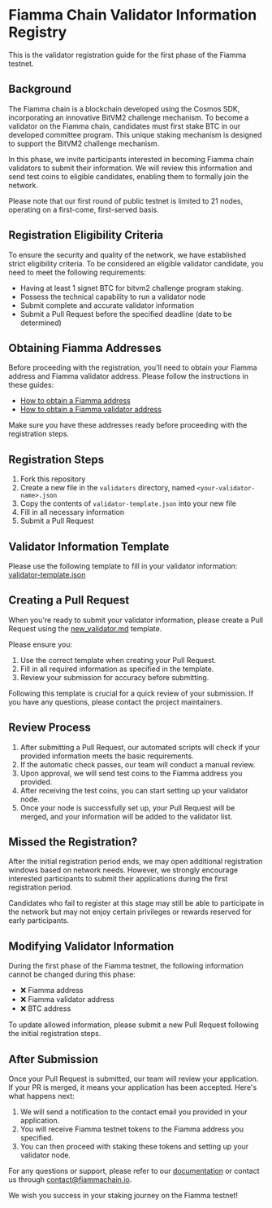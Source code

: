 # Fiamma Chain Validator Information Registry

This is the validator registration guide for the first phase of the Fiamma testnet.

## Background

The Fiamma chain is a blockchain developed using the Cosmos SDK, incorporating an innovative BitVM2 challenge mechanism. To become a validator on the Fiamma chain, candidates must first stake BTC in our developed committee program. This unique staking mechanism is designed to support the BitVM2 challenge mechanism.

In this phase, we invite participants interested in becoming Fiamma chain validators to submit their information. We will review this information and send test coins to eligible candidates, enabling them to formally join the network.

Please note that our first round of public testnet is limited to 21 nodes, operating on a first-come, first-served basis.

## Registration Eligibility Criteria

To ensure the security and quality of the network, we have established strict eligibility criteria. To be considered an eligible validator candidate, you need to meet the following requirements:

- Having at least 1 signet BTC for bitvm2 challenge program staking.
- Possess the technical capability to run a validator node
- Submit complete and accurate validator information
- Submit a Pull Request before the specified deadline (date to be determined)

## Obtaining Fiamma Addresses

Before proceeding with the registration, you'll need to obtain your Fiamma address and Fiamma validator address. Please follow the instructions in these guides:

- [How to obtain a Fiamma address](https://docs.fiammachain.io/user-guides/manage-keys#list-keys)
- [How to obtain a Fiamma validator address](https://docs.fiammachain.io/developer-guides/run-a-fiamma-node/become-a-validator#id-5-verify-your-validator)

Make sure you have these addresses ready before proceeding with the registration steps.

## Registration Steps

1. Fork this repository
2. Create a new file in the `validators` directory, named `<your-validator-name>.json`
3. Copy the contents of `validator-template.json` into your new file
4. Fill in all necessary information
5. Submit a Pull Request

## Validator Information Template

Please use the following template to fill in your validator information: [validator-template.json](vaildator-template.json)


## Creating a Pull Request

When you're ready to submit your validator information, please create a Pull Request using the [new_validator.md](../..//.github/PULL_REQUEST_TEMPLATE/new_validator.md) template. 

Please ensure you:

1. Use the correct template when creating your Pull Request.
2. Fill in all required information as specified in the template.
3. Review your submission for accuracy before submitting.

Following this template is crucial for a quick review of your submission. If you have any questions, please contact the project maintainers.

## Review Process

1. After submitting a Pull Request, our automated scripts will check if your provided information meets the basic requirements.
2. If the automatic check passes, our team will conduct a manual review.
3. Upon approval, we will send test coins to the Fiamma address you provided.
4. After receiving the test coins, you can start setting up your validator node.
5. Once your node is successfully set up, your Pull Request will be merged, and your information will be added to the validator list.

## Missed the Registration?

After the initial registration period ends, we may open additional registration windows based on network needs. However, we strongly encourage interested participants to submit their applications during the first registration period.

Candidates who fail to register at this stage may still be able to participate in the network but may not enjoy certain privileges or rewards reserved for early participants.

## Modifying Validator Information

During the first phase of the Fiamma testnet, the following information cannot be changed during this phase:

- ❌ Fiamma address
- ❌ Fiamma validator address
- ❌ BTC address

To update allowed information, please submit a new Pull Request following the initial registration steps.

## After Submission

Once your Pull Request is submitted, our team will review your application. If your PR is merged, it means your application has been accepted. Here's what happens next:

1. We will send a notification to the contact email you provided in your application.
2. You will receive Fiamma testnet tokens to the Fiamma address you specified.
3. You can then proceed with staking these tokens and setting up your validator node.

For any questions or support, please refer to our [documentation](https://docs.fiammachain.io) or contact us through [contact@fiammachain.io](mailto:contact@fiammachain.io).

We wish you success in your staking journey on the Fiamma testnet!